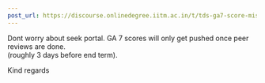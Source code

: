 ```yaml
---
post_url: https://discourse.onlinedegree.iitm.ac.in/t/tds-ga7-score-missing/171500/3
---
```

Dont worry about seek portal. GA 7 scores will only get pushed once peer reviews are done.  
(roughly 3 days before end term).

Kind regards